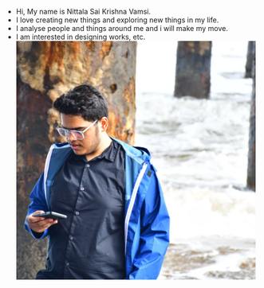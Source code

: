- Hi, My name is Nittala Sai Krishna Vamsi.
- I love creating new things and exploring new things in my life.
- I analyse people and things around me and i will make my move.
- I am interested in designing works, etc.
![Me](Vamsi.jpg)
